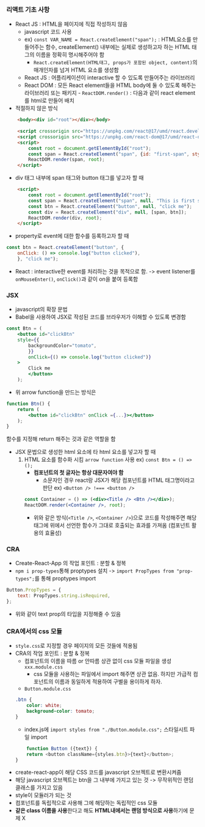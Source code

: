 ### 리액트 기초 사항
- React JS : HTML을 페이지에 직접 작성하지 않음
    - javascript 코드 사용
    - ex) `const VAR_NAME = React.createElement("span");` : HTML요소를 만들어주는 함수, createElement() 내부에는 실제로 생성하고자 하는 HTML 태그의 이름을 정확히 명시해주어야 함
        - `React.createElement(HTML태그, props가 포함된 object, content)`의 매개인자를 넘겨 HTML 요소를 생성함
    - React JS : 어플리케이션이 interactive 할 수 있도록 만들어주는 라이브러리
    - React DOM : 모든 React element들을 HTML body에 둘 수 있도록 해주는 라이브러리 또는 패키지 - `ReactDOM.render()` : 다음과 같이 react element를 html로 만들어 배치
- 적절하지 않은 방식
```html
    <body><div id="root"></div></body>
    
    <script crossorigin src="https://unpkg.com/react@17/umd/react.development.js"></script>
    <script crossorigin src="https://unpkg.com/react-dom@17/umd/react-dom.development.js"></script>
    <script>
        const root = document.getElementById("root");
        const span = React.createElement("span", {id: "first-span", style: {color : "red"} }, "This is first span");
        ReactDOM.render(span, root);
    </script>
```
- div 태그 내부에 span 태그와 button 태그를 넣고자 할 때
```html
    <script>
        const root = document.getElementById("root");
        const span = React.createElement("span", null, "This is first span");
        const btn = React.createElement("button", null, "click me");
        const div = React.createElement("div", null, [span, btn]);
        ReactDOM.render(div, root);
    </script>
```

- property로 event에 대한 함수를 등록하고자 할 때
```js
const btn = React.createElement("button", {
    onClick: () => console.log("button clicked"),
    }, "click me");
```
- React : interactive한 event를 처리하는 것을 목적으로 함. -> event listener를 `onMouseEnter()`, `onClick()`과 같이 on을 붙여 등록함


### JSX
- javascript의 확장 문법
- Babel을 사용하여 JSX로 작성된 코드를 브라우저가 이해할 수 있도록 변경함
```jsx
const Btn = (
    <button id="clickBtn" 
    style={{
        backgroundColor="tomato",
        }} 
        onClick={() => console.log("button clicked")}
    >
        Click me
        </button>
    );
```
- 위 arrow function을 만드는 방식은
```jsx
function Btn() { 
    return (
        <button id="clickBtn" onClick ={...}></button>
    );
}
```
함수를 지정해 return 해주는 것과 같은 역할을 함

- JSX 문법으로 생성한 html 요소에 타 html 요소를 넣고자 할 때
    1. HTML 요소를 함수화 시킴 `arrow function` 사용 ex) `const Btn = () => ();`
        - **컴포넌트의 첫 글자는 항상 대문자여야 함**
            - 소문자인 경우 react랑 JSX가 해당 컴포넌트를 HTML 태그명이라고 판단 ex) `<Button /> !=== <button />`
        ```jsx
        const Container = () => (<div><Title /> <Btn /></div>);
        ReactDOM.render(<Container />, root);
        ```
        - 위와 같은 방식(`<Title />`, `<Container />`)으로 코드를 작성해주면 해당 태그에 위에서 선언한 함수가 그대로 호출되는 효과를 가져옴 (컴포넌트 활용의 효율성)

### CRA
- Create-React-App 의 작업 포인트 : 분할 & 정복
- `npm i prop-types`통해 proptypes 설치 -> `import PropTypes from "prop-types";`를 통해 proptypes import
```js
Button.PropTypes = {
    text: PropTypes.string.isRequired,
};
```
- 위와 같이 text prop의 타입을 지정해줄 수 있음

### CRA에서의 css 모듈
- `style.css`로 지정할 경우 페이지의 모든 것들에 적용됨
- CRA의 작업 포인트 : 분할 & 정복
    - 컴포넌트의 이름을 따름 or 안따름 상관 없이 css 모듈 파일을 생성 `xxx.module.css`
        - css 모듈을 사용하는 파일에서 import 해주면 상관 없음. 하지만 가급적 컴포넌트의 이름과 동일하게 적용하여 구별을 용이하게 하자.
    - `Button.module.css`
    ```css
    .btn {
        color: white;
        background-color: tomato;
    }
    ```
    - index.js에 `import styles from "./Button.module.css";` 스타일시트 파일 import
    ```js
        function Button ({text}) {
        return <button className={styles.btn}>{text}</button>;
    }
    ```   
- create-react-app이 해당 CSS 코드를 javascript 오브젝트로 변환시켜줌
- 해당 javascript 오브젝트는 btn을 그 내부에 가지고 있는 것 -> 무작위적인 랜덤 클래스를 가지고 있음
- style이 모듈러가 되는 것
- 컴포넌트를 독립적으로 사용해 그에 해당하는 독립적인 css 모듈
- **같은 class 이름을 사용**한다고 해도 **HTML내에서는 랜덤 방식으로 사용**하기에 문제 X